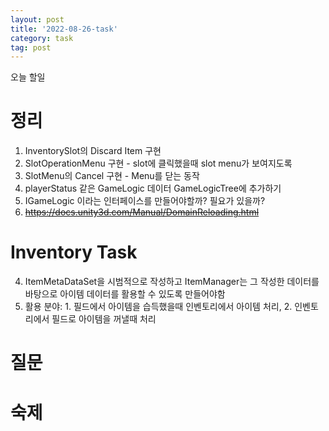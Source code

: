 ```yaml
---
layout: post
title: '2022-08-26-task'
category: task
tag: post
---
```


오늘 할일
# 정리
1. InventorySlot의 Discard Item 구현
2. SlotOperationMenu 구현 - slot에 클릭했을때 slot menu가 보여지도록
3. SlotMenu의 Cancel 구현 - Menu를 닫는 동작
4. playerStatus 같은 GameLogic 데이터 GameLogicTree에 추가하기
5. IGameLogic 이라는 인터페이스를 만들어야할까? 필요가 있을까?
6. ~~https://docs.unity3d.com/Manual/DomainReloading.html~~




# Inventory Task
4. ItemMetaDataSet을 시범적으로 작성하고 ItemManager는 그 작성한 데이터를 바탕으로 아이템 데이터를 활용할 수 있도록 만들어야함
5. 활용 분야: 1. 필드에서 아이템을 습득했을때 인벤토리에서 아이템 처리, 2. 인벤토리에서 필드로 아이템을 꺼낼때 처리


# 질문


# 숙제
